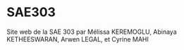 # SAE303
Site web de la SAE 303 par Mélissa KEREMOGLU, Abinaya KETHEESWARAN, Arwen LEGAL, et Cyrine MAHI
